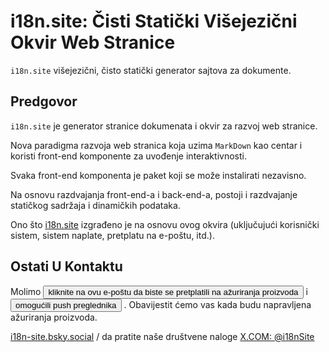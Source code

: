 # i18n.site: Čisti Statički Višejezični Okvir Web Stranice

`i18n.site` višejezični, čisto statički generator sajtova za dokumente.

## Predgovor

`i18n.site` je generator stranice dokumenata i okvir za razvoj web stranice.

Nova paradigma razvoja web stranica koja uzima `MarkDown` kao centar i koristi front-end komponente za uvođenje interaktivnosti.

Svaka front-end komponenta je paket koji se može instalirati nezavisno.

Na osnovu razdvajanja front-end-a i back-end-a, postoji i razdvajanje statičkog sadržaja i dinamičkih podataka.

Ono što [i18n.site](/) izgrađeno je na osnovu ovog okvira (uključujući korisnički sistem, sistem naplate, pretplatu na e-poštu, itd.).

## Ostati U Kontaktu

Molimo <button onclick="mailsub()">kliknite na ovu e-poštu da biste se pretplatili na ažuriranja proizvoda</button> i <button onclick="webpush()">omogućili push preglednika</button> . Obavijestit ćemo vas kada budu napravljena ažuriranja proizvoda.

[i18n-site.bsky.social](https://bsky.app/profile/i18n-site.bsky.social) / da pratite naše društvene naloge [X.COM: @i18nSite](https://x.com/i18nSite)